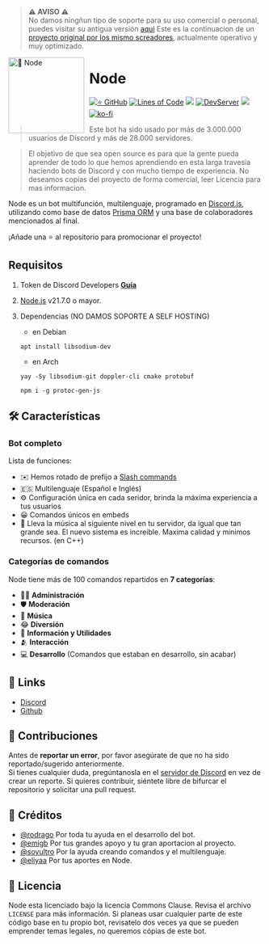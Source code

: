 > **⚠ AVISO ⚠**  
> No damos ningñun tipo de soporte para su uso comercial o personal, puedes visitar su antigua versión [aqui](https://github.com/Node-Estudios/NodeBot)
> Este es la continuacion de un [proyecto original por los mismo screadores](https://github.com/LyricalString/Node-Discord-Bot), actualmente operativo y muy optimizado.

<img width="150" height="150" align="left" style="float: left; margin: 0 10px 0 0;" alt="🤖 Node" src="https://i.goopics.net/52j27r.jpg">

# Node

[![⭐ GitHub](https://img.shields.io/github/stars/Node-Estudios/NodeBot.svg?style=social&label=Stars&style=flat)](https://github.com/Node-Estudios/NodeBot/stargazers)
[![Lines of Code](https://sonarcloud.io/api/project_badges/measure?project=Node-Estudios_NodeBot&metric=alert_status)](https://sonarcloud.io/summary/new_code?id=Node-Estudios_NodeBot)
[![](https://img.shields.io/badge/discord.js-v14.0.0--dev-blue.svg?logo=npm)](https://github.com/discordjs)
[![DevServer](https://discordapp.com/api/guilds/834440041010561074/widget.png?style=shield)](https://discord.gg/node-server-834440041010561074)
[![](https://img.shields.io/github/languages/top/Node-Estudios/NodeBot)]()
[![ko-fi](https://ko-fi.com/img/githubbutton_sm.svg)](https://ko-fi.com/J3J1N9LEG)

> Este bot ha sido usado por más de 3.000.000 usuarios de Discord y más de 28.000 servidores.

> El objetivo de que sea open source es para que la gente pueda aprender de todo lo que hemos aprendiendo en esta larga travesia haciendo bots de Discord y con mucho tiempo de experiencia. No deseamos copias del proyecto de forma comercial, leer Licencia para mas informacion.

Node es un bot multifunción, multilenguaje, programado en [Discord.js](https://discord.js.org), utilizando como base de datos [Prisma ORM](https://www.prisma.io/) y una base de colaboradores mencionados al final.

¡Añade una ⭐ al repositorio para promocionar el proyecto!

## Requisitos

1. Token de Discord Developers **[Guía](https://discordjs.guide/preparations/setting-up-a-bot-application.html#creating-your-bot)**
2. [Node.js](https://nodejs.org/) v21.7.0 o mayor.
3. Dependencias (NO DAMOS SOPORTE A SELF HOSTING)

    - en Debian

    ```sh-session
    apt install libsodium-dev
    ```

    - en Arch

    ```sh-session
    yay -Sy libsodium-git doppler-cli cmake protobuf

    npm i -g protoc-gen-js
    ```

## 🛠️ Características

### Bot completo

Lista de funciones:

- ✉️ Hemos rotado de prefijo a [Slash commands](https://discord.com/developers/docs/interactions/application-commands)
- 🇪🇸 Multilenguaje (Español e Inglés)
- ⚙️ Configuración única en cada seridor, brinda la máxima experiencia a tus usuarios
- 😀 Comandos únicos en embeds
- 🎵 Lleva la música al siguiente nivel en tu servidor, da igual que tan grande sea. El nuevo sistema es increible. Maxima calidad y minimos recursos. (en C++)

### Categorías de comandos

Node tiene más de 100 comandos repartidos en **7 categorías**:

- 👩‍💼 **Administración**
- 🛡 **Moderación**
- 🎵 **Música**
- 😂 **Diversión**
- 🚩 **Información y Utilidades**
- 🫂 **Interacción**
- 💻 **Desarrollo** (Comandos que estaban en desarrollo, sin acabar)

## 📎 Links

- [Discord](https://discord.gg/xhAWYggKKh)
- [Github](https://github.com/Node-Estudios/NodeBot)

## 🤝 Contribuciones

Antes de **reportar un error**, por favor asegúrate de que no ha sido reportado/sugerido anteriormente.  
Si tienes cualquier duda, pregúntanosla en el [servidor de Discord](https://discord.gg/xhAWYggKKh) en vez de crear un reporte.
Si quieres contribuir, siéntete libre de bifurcar el repositorio y solicitar una pull request.

## 📝 Créditos

- [@rodrago](https://github.com/rodrago3490) Por toda tu ayuda en el desarrollo del bot.
- [@emigb](https://github.com/EmiGb-0) Por tus grandes apoyo y tu gran aportacion al proyecto.
- [@soyultro](https://github.com/SoyUltro) Por la ayuda creando comandos y el multilenguaje.
- [@eliyaa](https://github.com/eliyya) Por tus aportes en Node.

## 📜 Licencia

Node esta licenciado bajo la licencia Commons Clause. Revisa el archivo `LICENSE` para más información. Si planeas usar cualquier parte de este código base en tu propio bot, revisatelo dos veces ya que se pueden emprender temas legales, no queremos cópias de este bot.
